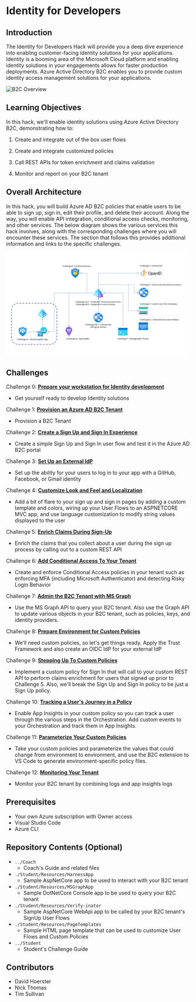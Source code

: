# Identity for Developers

## Introduction

The Identity for Developers Hack will provide you a deep dive experience into enabling customer-facing identity solutions for your applications. Identity is a booming area of the Microsoft Cloud platform and enabling identity solutions in your engagements allows for faster production deployments. Azure Active Directory B2C enables you to provide custom identity access management solutions for your applications.


![B2C Overview](https://docs.microsoft.com/en-us/azure/active-directory-b2c/media/overview/scenario-singlesignon.png)
## Learning Objectives

In this hack, we'll enable identity solutions using Azure Active Directory B2C, demonstrating how to:

  1. Create and integrate out of the box user flows

  2. Create and integrate customized policies

  3. Call REST APIs for token enrichment and claims validation

  4. Monitor and report on your B2C tenant

## Overall Architecture

In this hack, you will build Azure AD B2C policies that enable users to be able to sign up, sign in, edit their profile, and delete their account. Along the way, you will enable API integration, conditional access checks, monitoring, and other services. The below diagram shows the various services this hack involves, along with the corresponding challenges where you will encounter these services. The section that follows this provides additional information and links to the specific challenges.

![Contoso Manufacturing Consultant App Architecture](Azure_AD_B2C_WTH_Final_Design.png)
## Challenges

Challenge 0: **[Prepare your workstation for Identity development](Student/00-pre-reqs.md)**

- Get yourself ready to develop Identity solutions

Challenge 1: **[Provision an Azure AD B2C Tenant](Student/01-provision-b2c.md)**

- Provision a B2C Tenant

Challenge 2: **[Create a Sign Up and Sign In Experience](Student/02-susi.md)**

- Create a simple Sign Up and Sign In user flow and test it in the Azure AD B2C portal

Challenge 3: **[Set Up an External IdP](Student/03-external-idp.md)**

- Set up the ability for your users to log in to your app with a GitHub, Facebook, or Gmail identity

Challenge 4: **[Customize Look and Feel and Localization](Student/04-l14n.md)**

- Add a bit of flare to your sign up and sign in pages by adding a custom template and colors, wiring up your User Flows to an ASPNETCORE MVC app, and use language customization to modify string values displayed to the user

Challenge 5: **[Enrich Claims During Sign-Up](Student/05-claims-enrichment.md)**

- Enrich the claims that you collect about a user during the sign up process by calling out to a custom REST API

Challenge 6: **[Add Conditional Access To Your Tenant](Student/06-conditional-access.md)**

- Create and enforce Conditional Access policies in your tenant such as enforcing MFA (including Microsoft Authenticator) and detecting Risky Login Behavior

Challenge 7: **[Admin the B2C Tenant with MS Graph](Student/07-admin-graph.md)**

- Use the MS Graph API to query your B2C tenant. Also use the Graph API to update various objects in your B2C tenant, such as policies, keys, and identity providers.

Challenge 8: **[Prepare Environment for Custom Policies](Student/08-prepare-ief.md)**

- We'll need custom policies, so let's get things ready. Apply the Trust Framework and also create an OIDC IdP for your external IdP

Challenge 9: **[Stepping Up To Custom Policies](Student/09-custom-policy.md)**

- Implement a custom policy for Sign In that will call to your custom REST API to perform claims enrichment for users that signed up prior to Challenge 5. Also, we'll break the Sign Up and Sign In policy to be just a Sign Up policy.

Challenge 10: **[Tracking a User's Journey in a Policy](Student/10-appinsights.md)**

- Enable App Insights in your custom policy so you can track a user through the various steps in the Orchestration. Add custom events to your Orchestration and track them in App Insights.

Challenge 11: **[Parameterize Your Custom Policies](Student/11-parameterize.md)**

- Take your custom policies and parameterize the values that could change from environment to environment, and use the B2C extension to VS Code to generate environment-specific policy files.

Challenge 12: **[Monitoring Your Tenant](Student/12-monitor.md)**

- Monitor your B2C tenant by combining logs and app insights logs

## Prerequisites

- Your own Azure subscription with Owner access
- Visual Studio Code
- Azure CLI

## Repository Contents (Optional)

- `../Coach`
  - Coach's Guide and related files
- `./Student/Resources/HarnessApp`
  - Sample AspNetCore app to be used to interact with your B2C tenant
- `./Student/Resources/MSGraphApp`
  - Sample DotNetCore Console app to be used to query your B2C tenant
- `./Student/Resources/Verify-inator`
  - Sample AspNetCore WebApi app to be called by your B2C tenant's SignUp User Flows
- `./Student/Resources/PageTemplates`
  - Sample HTML page template that can be used to customize User Flows and Custom Policies
- `../Student`
  - Student's Challenge Guide

## Contributors

- David Hoerster
- Nick Thomas
- Tim Sullivan
